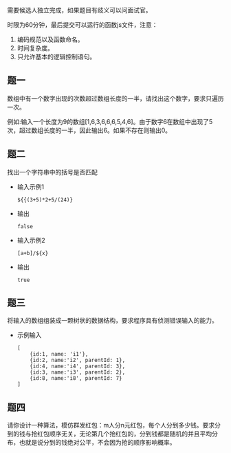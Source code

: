 需要候选人独立完成，如果题目有歧义可以问面试官。

时限为60分钟，最后提交可以运行的函数js文件，注意：

1. 编码规范以及函数命名。
2. 时间复杂度。
3. 只允许基本的逻辑控制语句。

## 题一
数组中有一个数字出现的次数超过数组长度的一半，请找出这个数字，要求只遍历一次。

例如:输入一个长度为9的数组[1,6,3,6,6,6,5,4,6]。由于数字6在数组中出现了5次，超过数组长度的一半，因此输出6。如果不存在则输出0。

## 题二
找出一个字符串中的括号是否匹配

- 输入示例1
    ```
    ${{(3+5)*2+5/(24)}
    ```
- 输出
    ```
    false
    ```
- 输入示例2
    ```
    [a+b]/${x}
    ```
- 输出
    ```
    true
    ```

## 题三
将输入的数组组装成一颗树状的数据结构，要求程序具有侦测错误输入的能力。

- 示例输入
    ```
    [
        {id:1, name: 'i1'},
        {id:2, name:'i2', parentId: 1},
        {id:4, name:'i4', parentId: 3},
        {id:3, name:'i3', parentId: 2},
        {id:8, name:'i8', parentId: 7}
    ]
    ```

## 题四
请你设计一种算法，模仿群发红包：m人分n元红包，每个人分到多少钱。要求分到的钱与抢红包顺序无关，无论第几个抢红包的，分到钱都是随机的并且平均分布，也就是说分到的钱绝对公平，不会因为抢的顺序影响概率。